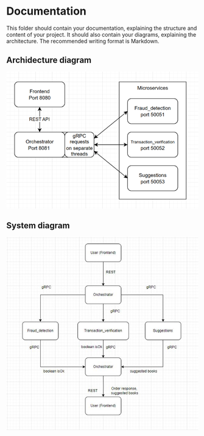 # Documentation

This folder should contain your documentation, explaining the structure and content of your project. It should also contain your diagrams, explaining the architecture. The recommended writing format is Markdown.

## Archidecture diagram
![](ArchidectureDiagram.png)


## System diagram

![](SystemDiagram.JPG)

